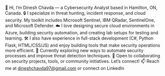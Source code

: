 👋 Hi, I’m Dinesh Chavda — a Cybersecurity Analyst based in Hamilton, ON, Canada.
🔒 I specialize in threat hunting, incident response, and cloud security. My toolkit includes Microsoft Sentinel, IBM QRadar, SentinelOne, and Microsoft Defender.
☁️ I love designing secure cloud environments in Azure, building security automation, and creating lab setups for testing and learning.
🛠️ I also have experience in full-stack development (C#, Python Flask, HTML/CSS/JS) and enjoy building tools that make security operations more efficient.
🎯 Currently exploring new ways to automate security processes and improve threat detection techniques.
🚀 Open to collaborating on security projects, tools, or community initiatives. Let’s connect!
📫 Reach me at dineshchavda97@gmail.com or connect on LinkedIn
